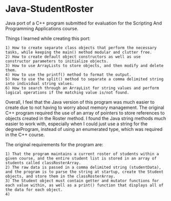 # Java-StudentRoster
Java port of a C++ program submitted for evaluation for the Scripting And Programming Applications course.

Things I learned while creating this port:
	
	1) How to create separate class objects that perform the necessary tasks, while keeping the main() method modular and clutter free.
	2) How to create default object constructors as well as use constructor parameters to initialize objects.
	3) How to use ArrayLists to store objects, and then modify and delete them.
	4) How to use the printf() method to format the output.
	5) How to use the split() method to separate a comma delimited string into individual string values.
	6) How to search through an ArrayList for string values and perform logical operations if the matching value is/not found.

Overall, I feel that the Java version of this program was much easier to create due to not having to worry about memory management. The original C++ program required the use of an array of pointers to store references to objects created in the Roster method. I found the Java string methods much easier to work with, especially when I could just use a string for the degreeProgram, instead of using an enumerated type, which was required in the C++ course. 

The original requirements for the program are:
	
	1) That the program maintains a current roster of students within a given course, and the entire student list is stored in an array of students called classRosterArray. 
	2) The raw data is passed in a comma delimited string (studentData), and the program is to parse the string at startup, create the Student objects, and store them in the classRosterArray.
	3) The Student object must contain getter and mutator functions for each value within, as well as a print() function that displays all of the data for each object.
	4) 
